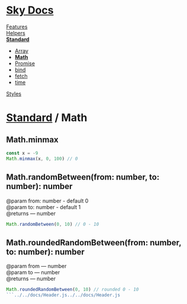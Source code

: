 <!--- This Math was auto-generated using "npx sky readme build" --> 

# [Sky Docs](/README.md)

[Features](../../features/Features.md)   
[Helpers](../../helpers/Helpers.md)   
**[Standard](../../standard/Standard.md)**   
* [Array](../../standard/Array/Array.md)
* **[Math](../../standard/Math/Math.md)**
* [Promise](../../standard/Promise/Promise.md)
* [bind](../../standard/bind/bind.md)
* [fetch](../../standard/fetch/fetch.md)
* [time](../../standard/time/time.md)
  
[Styles](../../styles/Styles.md)   

# [Standard](../../standard/Standard.md) / Math

## Math.minmax

```typescript
const x = -9
Math.minmax(x, 0, 100) // 0

```

## Math.randomBetween(from: number, to: number): number

@param from: number - default 0  
@param to: number - default 1  
@returns — number

```typescript
Math.randomBetween(0, 10) // 0 - 10

```

## Math.roundedRandomBetween(from: number, to: number): number

@param from — number  
@param to — number  
@returns — number

```typescript
Math.roundedRandomBetween(0, 10) // rounded 0 - 10
```../../docs/Header.js../../docs/Header.js

```
